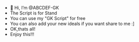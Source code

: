 - 👋 Hi, I’m @ABCDEF-GK
- The Script is for Stand
- You can use my "GK Script" for free
- You can also add your new ideals if you want share to me :]
- OK,thats all!
- Enjoy this!!!
